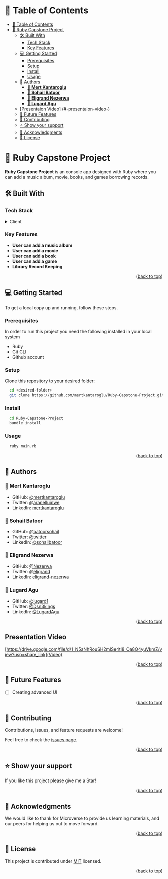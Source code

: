 # 📗 Table of Contents

- [📗 Table of Contents](#-table-of-contents)
- [📖 Ruby Capstone Project ](#-Ruby-Capstone-Project-)
  - [🛠 Built With ](#-built-with-)
    - [Tech Stack ](#tech-stack-)
    - [Key Features ](#key-features-)
  - [💻 Getting Started ](#-getting-started-)
    - [Prerequisites ](#prerequisites-)
    - [Setup ](#setup-)
    - [Install ](#install-)
    - [Usage ](#usage-)
  - [👥 Authors ](#authors)
    - [👤 **Mert Kantaroglu**](#-mert-kantaroglu)
    - [👤 **Sohail Batoor**](#-sohail-batoor)
    - [👤 **Eligrand Nezerwa**](#-eligrand-nezerwa)
    - [👤 **Lugard Agu**](#-lugard-agu)
  - [Presentaion Video] (#-presentaion-video-)
  - [🔭 Future Features ](#-future-features-)
  - [🤝 Contributing ](#-contributing-)
  - [⭐️ Show your support ](#️-show-your-support-)
  - [🙏 Acknowledgments ](#-acknowledgments-)
  - [📝 License ](#-license-)

<!-- PROJECT DESCRIPTION -->

# 📖 Ruby Capstone Project <a name="about-project"></a>

**Ruby Capstone Project** is an console app designed with Ruby where you can add a music album, movie, books, and games borrowing records.

## 🛠 Built With <a name="built-with"></a>

### Tech Stack <a name="tech-stack"></a>

<details>
  <summary>Client</summary>
  <ul>
    <li>Ruby</li>
  </ul>
</details>

<!-- Features -->

### Key Features <a name="key-features"></a>

- **User can add a music album**
- **User can add a movie**
- **User can add a book**
- **User can add a game**
- **Library Record Keeping**

<p align="right">(<a href="#readme-top">back to top</a>)</p>

<!-- GETTING STARTED -->

## 💻 Getting Started <a name="getting-started"></a>

To get a local copy up and running, follow these steps.

### Prerequisites <a name="prerequisites"></a>

In order to run this project you need the following installed in your local system

- Ruby
- Git CLI
- Github account

### Setup <a name="setup"></a>

Clone this repository to your desired folder:

```sh
  cd <desired-folder>
  git clone https://github.com/mertkantaroglu/Ruby-Capstone-Project.git
```

### Install <a name="install"></a>

```sh
  cd Ruby-Capstone-Project
  bundle install
```

### Usage <a name="usage"></a>

```sh
  ruby main.rb
```

<p align="right">(<a href="#readme-top">back to top</a>)</p>

<!-- AUTHORS -->

## 👥 Authors <a name="authors"></a>

### 👤 **Mert Kantaroglu**

- GitHub: [@mertkantaroglu](https://github.com/mertkantaroglu/)
- Twitter: [@aranelluinwe](https://twitter.com/aranelluinwe)
- LinkedIn: [mertkantaroglu](https://www.linkedin.com/in/mert-kantaroglu/)

### 👤 **Sohail Batoor**

- GitHub: [@batoorsohail](https://github.com/batoorsohail)
- Twitter: [@twitter](https://twitter.com/sohailBatoor)
- LinkedIn: [@sohailbatoor](https://www.linkedin.com/in/sohail-batoor-52429b230/)

### 👤 **Eligrand Nezerwa**

- GitHub: [@Nezerwa](https://github.com/nezerwa/)
- Twitter: [@eligrand](https://twitter.com/eligrand1)
- LinkedIn: [eligrand-nezerwa](https://www.linkedin.com/in/eligrand-nezerwa/)

### 👤 **Lugard Agu**

- GitHub: [@lugard1](https://github.com/lugard1)
- Twitter: [@Dsn3kings](https://twitter.com/Dsn3kings)
- LinkedIn: [@LugardAgu](https://www.linkedin.com/in/lugardagu)


<p align="right">(<a href="#readme-top">back to top</a>)</p>

<!-- PRESENTATION VIDEO -->

## Presentation Video <a name="presentation-video"></a>

[https://drive.google.com/file/d/1_N5aNhRouSH2mlSe4tI8_Oa8Q4yuVkmZ/view?usp=share_link](Video)

<p align="right">(<a href="#readme-top">back to top</a>)</p>

<!-- FUTURE FEATURES -->

## 🔭 Future Features <a name="future-features"></a>

- [ ] Creating advanced UI

<p align="right">(<a href="#readme-top">back to top</a>)</p>

<!-- CONTRIBUTING -->

## 🤝 Contributing <a name="contributing"></a>

Contributions, issues, and feature requests are welcome!

Feel free to check the [issues page](../../issues/).

<p align="right">(<a href="#readme-top">back to top</a>)</p>

<!-- SUPPORT -->

## ⭐️ Show your support <a name="support"></a>

If you like this project please give me a Star!

<p align="right">(<a href="#readme-top">back to top</a>)</p>

<!-- ACKNOWLEDGEMENTS -->

## 🙏 Acknowledgments <a name="acknowledgements"></a>

We would like to thank for Microverse to provide us learning materials, and our peers for helping us out to move forward.

<p align="right">(<a href="#readme-top">back to top</a>)</p>

<!-- LICENSE -->

## 📝 License <a name="license"></a>

This project is contributed under [MIT](./LICENSE) licensed.

<p align="right">(<a href="#readme-top">back to top</a>)</p>

